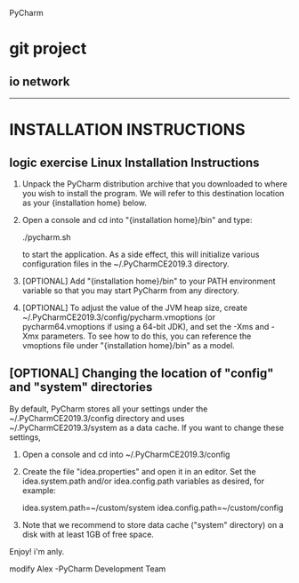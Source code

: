 PyCharm
# git project
## io network
---------------------------------------
INSTALLATION INSTRUCTIONS
===============================================================================


logic exercise
  Linux Installation Instructions
  ------------------------------------------------------------------------------
  1. Unpack the PyCharm distribution archive that you downloaded to
     where you wish to install the program. We will refer to this destination
     location as your {installation home} below.

  2. Open a console and cd into "{installation home}/bin" and type:

       ./pycharm.sh

     to start the application. As a side effect, this will initialize various
     configuration files in the ~/.PyCharmCE2019.3 directory.

  3. [OPTIONAL] Add "{installation home}/bin" to your PATH environment
     variable so that you may start PyCharm from any directory.

  4. [OPTIONAL] To adjust the value of the JVM heap size, create
      ~/.PyCharmCE2019.3/config/pycharm.vmoptions (or pycharm64.vmoptions
      if using a 64-bit JDK), and set the -Xms and -Xmx parameters. To see how
      to do this, you can reference the vmoptions file under
      "{installation home}/bin" as a model.

  [OPTIONAL] Changing the location of "config" and "system" directories
  ------------------------------------------------------------------------------
  By default, PyCharm stores all your settings under the ~/.PyCharmCE2019.3/config
  directory and uses ~/.PyCharmCE2019.3/system as a data cache.
  If you want to change these settings,

  1. Open a console and cd into ~/.PyCharmCE2019.3/config

  2. Create the file "idea.properties" and open it in an editor. Set the
     idea.system.path and/or idea.config.path variables as desired, for
     example:

     idea.system.path=~/custom/system
     idea.config.path=~/custom/config

  3. Note that we recommend to store data cache ("system" directory) on a disk
     with at least 1GB of free space.


Enjoy!
i'm anly.


modify Alex
-PyCharm Development Team
